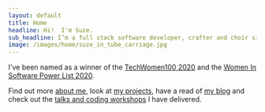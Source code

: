 ```yaml
---
layout: default
title: Home
headline: Hi!  I'm Suze.
sub_headline: I’m a full stack software developer, crafter and choir singer.
image: /images/home/suze_in_tube_carriage.jpg
---
```


I've been named as a winner of the [TechWomen100 2020](https://suze.dev/blog/im-a-techwomen100-2020-winner/) and the [Women In Software Power List 2020](blog/im-a-2020-women-in-software-power-list-winner/).

Find out more [about me](about), look at [my projects](coding_projects), have a read of [my blog](blog) and check out the [talks and coding workshops](public_speaking) I have delivered.
